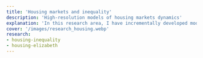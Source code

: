 ```yaml
---
title: 'Housing markets and inequality'
description: 'High-resolution models of housing markets dynamics'
explanation: 'In this research area, I have incrementally developed models of housing markets where the matching between individual households and properties emerges endogenously from fundamental economic behaviour rather than purely data-driven probabilistic approaches. These models are capable of reproducing highly granular empirical facts such as the spatial distribution of property prices and housing affordability. Currently, I am working on a series of policy applications of these models to address crucial questions about the kind of regulations that policymakers and academics conjecture about, but that are difficult to properly assess ex-ante.'
cover: '/images/research_housing.webp'
research:
- housing-inequality
- housing-elizabeth
---
```

